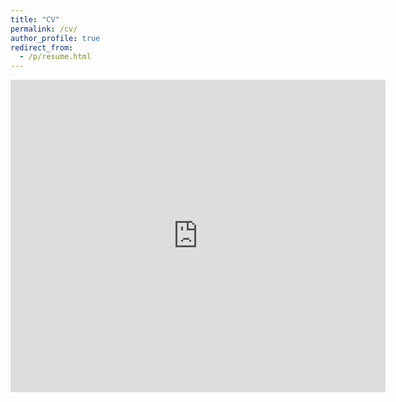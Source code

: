```yaml
---
title: "CV"
permalink: /cv/
author_profile: true
redirect_from:
  - /p/resume.html
---
```


<embed src="https://github.com/AntoineSoetewey/cv/blob/master/cv.pdf" type="application/pdf" width="600px" height="500px" />